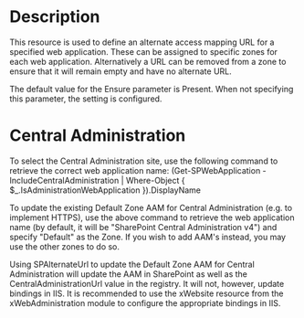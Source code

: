# Description

This resource is used to define an alternate access mapping URL for a specified
web application. These can be assigned to specific zones for each web
application. Alternatively a URL can be removed from a zone to ensure that it
will remain empty and have no alternate URL.

The default value for the Ensure parameter is Present. When not specifying this
parameter, the setting is configured.

# Central Administration

To select the Central Administration site, use the following command to retrieve
the correct web application name:
(Get-SPWebApplication -IncludeCentralAdministration | Where-Object {
     $_.IsAdministrationWebApplication
 }).DisplayName

 To update the existing Default Zone AAM for Central Administration (e.g. to
 implement HTTPS), use the above command to retrieve the web application name
 (by default, it will be "SharePoint Central Administration v4") and specify
 "Default" as the Zone. If you wish to add AAM's instead, you may use the other
 zones to do so.

Using SPAlternateUrl to update the Default Zone AAM for Central Administration
will update the AAM in SharePoint as well as the CentralAdministrationUrl value
in the registry. It will not, however, update bindings in IIS. It is recommended
to use the xWebsite resource from the xWebAdministration module to configure the
appropriate bindings in IIS.
